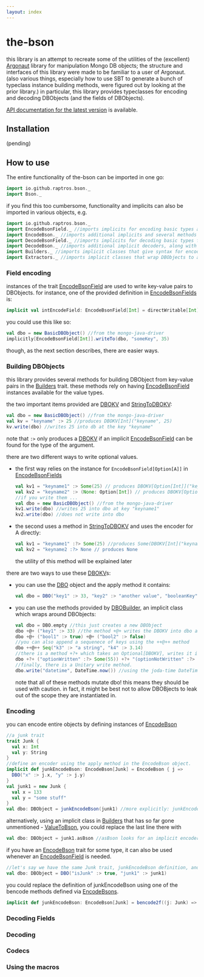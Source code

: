 ```yaml
---
layout: index
---
```

# the-bson

this library is an attempt to recreate some of the utilities of the (excellent) [Argonaut](http://argonaut.io/) library for manipulation Mongo DB objects;
the structure and interfaces of this library were made to be familiar to a user of Argonaut.
(also various things, especially how to use SBT to generate a bunch of typeclass instance building methods, were figured out by looking at the prior library.)
in particular, this library provides typeclasses for encoding and decoding DBObjects (and the fields of DBObjects).

[API documentation for the latest version][api-docs] is available.

## Installation
(pending)

## How to use
The entire functionality of the-bson can be imported in one go:
```scala
import io.github.raptros.bson._
import Bson._
```

if you find this too cumbersome, functionality and implicits can also be imported in various objects, e.g.
```scala
import io.github.raptros.bson._
import EncodeBsonField._ //imports implicits for encoding basic types as object fields
import EncodeBson._ //imports additional implicits and several methods for constructing EncodeBson instances using extraction functions and named fields
import DecodeBsonField._ //imports implicits for decoding basic types from DBObjects
import DecodeBson._ //imports additional implicit decoders, along with several methods for building DecodeBson instances by extracting named fields and applying constructor functions (or making tuples)
import Builders._ //imports implicit classes that give syntax for encoding entire objects or building DBObjects from key-value pairs
import Extractors._ //imports implicit classes that wrap DBObjects to allow you to decode entire objects or decode particular fields
```


### Field encoding
instances of the trait [EncodeBsonField][] are used to write key-value pairs to DBObjects.
for instance, one of the provided definition in [EncodeBsonFields][] is:
```scala
implicit val intEncodeField: EncodeBsonField[Int] = directWritable[Int]
```
you could use this like so:
```scala
val dbo = new BasicDBObject() //from the mongo-java-driver
implicitly[EncodeBsonField[Int]].writeTo(dbo, "someKey", 35)
```
though, as the next section describes, there are easier ways.


### Building DBObjects
this library provides several methods for building DBObject from key-value pairs in the [Builders][] trait.
these methods rely on having [EncodeBsonField][] instances available for the value types.

the two important items provided are [DBOKV][] and [StringToDBOKV][]:
```scala
val dbo = new BasicDBObject() //from the mongo-java-driver
val kv = "keyname" :> 25 //produces DBOKV[Int]("keyname", 25)
kv.write(dbo) //writes 25 into db at the key "keyname"
```
note that `:>` only produces a [DBOKV][] if an implicit [EncodeBsonField][] can be found for the type of the argument.

there are two different ways to write optional values.

* the first way relies on the instance for `EncodeBsonField[Option[A]]` in [EncodeBsonFields][]
    ```scala
    val kv1 = "keyname1" :> Some(25) // produces DBOKV[Option[Int]]("keyname1", Some(25))
    val kv2 = "keyname2" :> (None: Option[Int]) // produces DBOKV[Option[Int]]("keyname2", None)
    //if you write them ...
    val dbo = new BasicDBObject() //from the mongo-java-driver
    kv1.write(dbo) //writes 25 into dbo at key "keyname1"
    kv2.write(dbo) //does not write into dbo
    ```

* the second uses a method in [StringToDBOKV][] and uses the encoder for A directly:
    ```scala
    val kv1 = "keyname1" :?> Some(25) //produces Some(DBOKV[Int]("keyname1", 25))
    val kv2 = "keyname2 :?> None // produces None
    ```
    the utility of this method will be explained later

there are two ways to use these [DBOKV][]s:

* you can use the [DBO][] object and the apply method it contains:
    ```scala
    val dbo = DBO("key1" :> 33, "key2" :> "another value", "booleanKey" :> true)
    ```

* you can use the methods provided by [DBOBuilder][], an implicit class which wraps around DBObjects:
    ```scala
    val dbo = DBO.empty //this just creates a new DBObject
    dbo +@+ ("key1" :> 33) //the method +@+ writes the DBOKV into dbo and then returns dbo; this permits chaining
    dbo +@+ ("bool1" :> true) +@+ ("bool2" :> false)
    //you can also append a sequenece of keys using the ++@++ method
    dbo ++@++ Seq("k3" :> "a string", "k4" :> 3.14)
    //there is a method +?+ which takes an Optional[DBOKV], writes it it is Some, and returns the dbo either way
    dbo +?+ ("optionWritten" :?> Some(55)) +?+ "(optionNotWritten" :?> None) +@+ ("alwaysWritten" :> true)
    //finally, there is a Unitary write method.
    dbo.write("datetime", DateTime.now()) //using the joda-time DateTime
    ```
    note that all of these methods mutate dbo! this means they should be used with caution. in fact, it might be best not to allow DBOBjects to leak out of the scope they are instantiated in.

### Encoding
you can encode entire objects by defining instances of [EncodeBson][]
```scala
//a junk trait
trait Junk {
  val x: Int
  val y: String
}
//define an encoder using the apply method in the EncodeBson object.
implicit def junkEncodeBson: EncodeBson[Junk] = EncodeBson { j =>
  DBO("x" :> j.x, "y" :> j.y)
}
val junk1 = new Junk {
  val x = 133
  val y = "some stuff"
}
val dbo: DBObject = junkEncodeBson(junk1) //more explicitly: junkEncodeBson.encode(junk1)
```

alternatively, using an implicit class in [Builders][] that has so far gone unmentioned - [ValueToBson][], you could replace the last line there with
```scala
val dbo: DBObject = junk1.asBson //asBson looks for an implicit encoder instance for the wrapped type, and uses its encode method
```

if you have an [EncodeBson][] trait for some type, it can also be used whenever an [EncodeBsonField][] is needed.
```scala
//let's say we have the same Junk trait, junkEncodeBson definition, and junk1 value
val dbo: DBObject = DBO("isJunk" :> true, "junk1" :> junk1)
```

you could replace the definition of junkEncodeBson using one of the bencode methods defined via [EncodeBsons][].
```scala
implicit def junkEncodeBson: EncodeBson[Junk] = bencode2f((j: Junk) => (j.x, j.y))("x", "y")
```

### Decoding Fields

### Decoding

### Codecs

### Using the macros


[api-docs]: http://raptros.github.io/the-bson/latest/api/#io.github.raptros.bson.package 
[Builders]: http://raptros.github.io/the-bson/latest/api/#io.github.raptros.bson.Builders
[DBO]: http://raptros.github.io/the-bson/latest/api/#io.github.raptros.bson.Builders$DBO$
[DBOKV]: http://raptros.github.io/the-bson/latest/api/#io.github.raptros.bson.Builders$DBO
[StringToDBOKV]: http://raptros.github.io/the-bson/latest/api/#io.github.raptros.bson.Builders$StringToDBOKV
[DBOBuilder]: http://raptros.github.io/the-bson/latest/api/#io.github.raptros.bson.Builders$DBOBuilder
[ValueToBson]: http://raptros.github.io/the-bson/latest/api/#io.github.raptros.bson.Builders$ValueToBson
[EncodeBson]: http://raptros.github.io/the-bson/latest/api/#io.github.raptros.bson.EncodeBson
[EncodeBsons]: http://raptros.github.io/the-bson/latest/api/#io.github.raptros.bson.EncodeBsons
[EncodeBsonField]: http://raptros.github.io/the-bson/latest/api/#io.github.raptros.bson.EncodeBsonField
[EncodeBsonFields]: http://raptros.github.io/the-bson/latest/api/#io.github.raptros.bson.EncodeBsonFields
[DecodeBson]: http://raptros.github.io/the-bson/latest/api/#io.github.raptros.bson.DecodeBson
[DecodeBsons]: http://raptros.github.io/the-bson/latest/api/#io.github.raptros.bson.DecodeBsons
[DecodeBsonField]: http://raptros.github.io/the-bson/latest/api/#io.github.raptros.bson.DecodeBsonField
[DecodeBsonFields]: http://raptros.github.io/the-bson/latest/api/#io.github.raptros.bson.DecodeBsonFields

